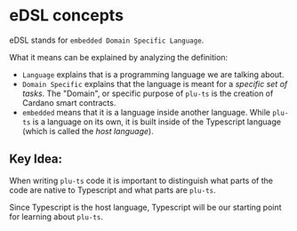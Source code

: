 # eDSL concepts

eDSL stands for `embedded Domain Specific Language`.

What it means can be explained by analyzing the definition:

- `Language` explains that is a programming language we are talking about.
- `Domain Specific` explains that the language is meant for a _specific set of tasks_. The "Domain", or specific purpose of `plu-ts` is the creation of Cardano smart contracts.
- `embedded` means that it is a language inside another language. While `plu-ts` is a language on its own, it is built inside of the Typescript language (which is called the _host language_).

## Key Idea:
When writing `plu-ts` code it is important to distinguish what parts of the code are native to Typescript and what parts are `plu-ts`.

Since Typescript is the host language, Typescript will be our starting point for learning about `plu-ts`.